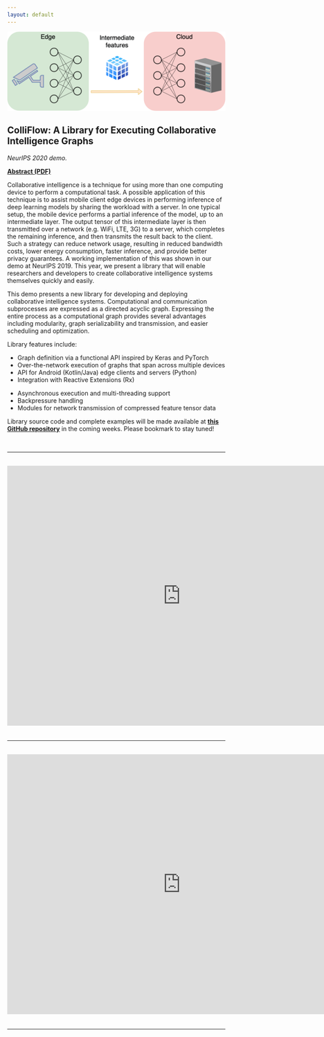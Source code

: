 ```yaml
---
layout: default
---
```


<img src="assets/images/ci_system.png" />

## ColliFlow: A Library for Executing Collaborative Intelligence Graphs

*NeurIPS 2020 demo.*

<b><a href="https://www.dropbox.com/s/j7y8j77uju5pcor/neurips_demo_2020_abstract.pdf?dl=1">Abstract (PDF)</a></b>

Collaborative intelligence is a technique for using more than one computing device to perform a computational task.
A possible application of this technique is to assist mobile client edge devices in performing inference of deep learning models by sharing the workload with a server.
In one typical setup, the mobile device performs a partial inference of the model, up to an intermediate layer.
The output tensor of this intermediate layer is then transmitted over a network (e.g. WiFi, LTE, 3G) to a server, which completes the remaining inference, and then transmits the result back to the client.
Such a strategy can reduce network usage, resulting in reduced bandwidth costs, lower energy consumption, faster inference, and provide better privacy guarantees.
A working implementation of this was shown in our demo at NeurIPS 2019.
This year, we present a library that will enable researchers and developers to create collaborative intelligence systems themselves quickly and easily.

This demo presents a new library for developing and deploying collaborative intelligence systems.
Computational and communication subprocesses are expressed as a directed acyclic graph.
Expressing the entire process as a computational graph provides several advantages including 
modularity,
graph serializability and transmission,
and easier scheduling and optimization.

Library features include:

 - Graph definition via a functional API inspired by Keras and PyTorch
 - Over-the-network execution of graphs that span across multiple devices
 - API for Android (Kotlin/Java) edge clients and servers (Python)
 - Integration with Reactive Extensions (Rx)
<!--  - Optimal scheduling for low latency and high throughput -->
 - Asynchronous execution and multi-threading support
 - Backpressure handling
 - Modules for network transmission of compressed feature tensor data

Library source code and complete examples will be made available at
<b><a href="https://github.com/YodaEmbedding/colliflow">this GitHub repository</a></b>
in the coming weeks.
Please bookmark to stay tuned!

<br />
<hr />
<br />

<div style="text-align: center">
<iframe width="800" height="600" src="https://www.youtube.com/embed/ApvKOTlmflo" frameborder="0" allow="accelerometer; autoplay; clipboard-write; encrypted-media; gyroscope; picture-in-picture" allowfullscreen></iframe>
</div>

<br />
<hr />
<br />

<div style="text-align: center">
<iframe width="800" height="600" src="https://www.youtube.com/embed/sHySFCUzh6s" frameborder="0" allow="accelerometer; autoplay; clipboard-write; encrypted-media; gyroscope; picture-in-picture" allowfullscreen></iframe>
</div>

<br />
<hr />
<br />

<!--
<br />
<br />
<div style="text-align: center; font-size: 24px">
<b>NOTE: Live demo will be made public at demo time (8 PM PST).</b>
</div>
<br />
<br />
<br />
-->

<br />
<br />
<br />
<br />
